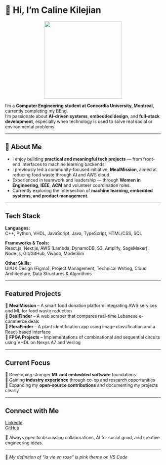 # 🩷 Hi, I’m Caline Kilejian

<p align="center">
  <img src="https://giphy.com/gifs/PembeThePinkCat-pembe-the-pink-cat-i1xNYj8xdUmR7z3CrH" width="250"/>
</p>

 I’m a **Computer Engineering student at Concordia University, Montreal**, currently completing my BEng.  
 I’m passionate about **AI-driven systems**, **embedded design**, and **full-stack development**, especially when technology is used to solve real social or environmental problems.

---

## 🩷 About Me

- I enjoy building **practical and meaningful tech projects** — from front-end interfaces to machine learning backends.
- I previously led a community-focused initiative, **MealMission**, aimed at reducing food waste through AI and AWS cloud.
- Experienced in teamwork and leadership — through **Women in Engineering**, **IEEE**, **ACM** and volunteer coordination roles.
- Currently exploring the intersection of **machine learning, embedded systems, and product management**.

---

## Tech Stack

**Languages:**  
C++, Python, VHDL, JavaScript, Java, TypeScript, HTML/CSS, SQL  

**Frameworks & Tools:**  
React.js, Next.js, AWS (Lambda, DynamoDB, S3, Amplify, SageMaker), Node.js, Git/GitHub, Vivado, ModelSim  

**Other Skills:**  
UI/UX Design (Figma), Project Management, Technical Writing, Cloud Architecture, Data Structures & Algorithms  

---

## Featured Projects

🩷 **MealMission** – A smart food donation platform integrating AWS services and ML for food waste reduction  
🩷 **DealFinder** – A web scraper that compares real-time Lebanese e-commerce deals  
🩷 **FloraFinder** – A plant identification app using image classification and a React-based interface  
🩷 **FPGA Projects** – Implementations of combinational and sequential circuits using VHDL on Nexys A7 and Verilog 

---

## Current Focus

🌸 Developing stronger **ML and embedded software** foundations  
🌸 Gaining **industry experience** through co-op and research opportunities  
🌸 Expanding my **open-source contributions** and documenting my projects clearly  

---

## Connect with Me

[LinkedIn](https://www.linkedin.com/in/caline-kilejian-974b40327/)  
[GitHub](https://github.com/Crk24-ctrl)  

🩷 Always open to discussing collaborations, AI for social good, and creative engineering ideas.

---

🩷 _My definition of "la vie en rose" is pink theme on VS Code_  
